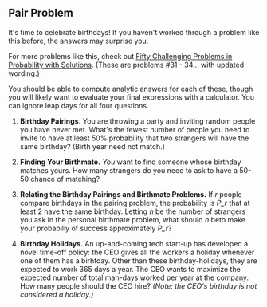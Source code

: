 ## Pair Problem

It's time to celebrate birthdays!  If you haven't worked through a problem like this before, the answers may surprise you. 

For more problems like this, check out [Fifty Challenging Problems in Probability with Solutions](https://www.amazon.com/Challenging-Problems-Probability-Solutions-Mathematics/dp/0486653552/). (These are problems #31 - 34... with updated wording.)

You should be able to compute analytic answers for each of these, though you will likely want to evaluate your final expressions with a calculator.  You can ignore leap days for all four questions.

1.  **Birthday Pairings.** 
You are throwing a party and inviting random people you have never met.  What's the fewest number of people you need to invite to have at least 50% probability that two strangers will have the same birthday?  (Birth year need not match.)

1.  **Finding Your Birthmate.** *You* want to find someone whose birthday matches yours.  How many strangers do you need to ask to have a 50-50 chance of matching?

1. **Relating the Birthday Pairings and Birthmate Problems.**  If *r* people compare birthdays in the pairing problem, the probability is *P_r* that at least 2 have the same birthday.  Letting *n* be the number of strangers you ask in the personal birthmate problem, what should *n* beto make your probabiliy of success approximately *P_r*?

1. **Birthday Holidays.**  An up-and-coming tech start-up has developed a novel time-off policy:  the CEO gives all the workers a holiday whenever one of them has a birhtday.  Other than these birthday-holidays, they are expected to work 365 days a year.  The CEO wants to maximize the expected number of total man-days worked per year at the company.  How many people should the CEO hire? _(Note: the CEO's birthday is not considered a holiday.)_
